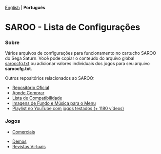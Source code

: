 [English](README.md) | **Português**

# SAROO - Lista de Configurações

### Sobre

Vários arquivos de configurações para funcionamento no cartucho SAROO do Sega Saturn. Você pode copiar o conteúdo do arquivo global [saroocfg.txt](./saroocfg/pt-br/saroocfg.txt) ou adicionar valores individuais dos jogos para seu arquivo **saroocfg.txt**.

Outros repositórios relacionados ao SAROO:

- [Repositório Oficial](https://github.com/tpunix/SAROO)
- [Aonde Comprar](https://github.com/williamdsw/saroo-compatibility-list/Info/Buy/README.md)
- [Lista de Compatibilidade](https://github.com/williamdsw/saroo-compatibility-list)
- [Imagens de Fundo e Música para o Menu](https://github.com/williamdsw/saroo-backgrounds)
- [Playlist no YouTube com jogos testados (+ 1180 vídeos)](https://www.youtube.com/playlist?list=PLmsMlzwbRlgLngxWI9ZzPK44Gix1Ek-ZO)

### Jogos

<!-- - [Betas](Sections/Betas/pt-br/README.md) -->

- [Comerciais](Sections/Retails/pt-br/README.md)
<!-- - [Compilações](Sections/Compilations/pt-br/README.md) -->
- [Demos](Sections/Demos/pt-br/README.md)
  <!-- - [Homebrews](Sections/Homebrews/README.md) -->
- [Revistas Virtuais](Sections/Magazines/pt-br/README.md)
<!-- - [Romhacks](Sections/Romhacks/README.md) -->
